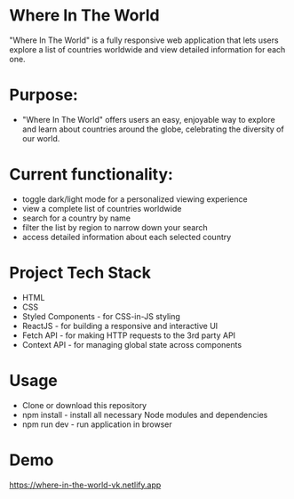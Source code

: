 
# Where In The World
"Where In The World" is a fully responsive web application that lets users explore a list of countries worldwide and view detailed information for each one.

# Purpose:
* "Where In The World" offers users an easy, enjoyable way to explore and learn about countries around the globe, celebrating the diversity of our world.

# Current functionality:
* toggle dark/light mode for a personalized viewing experience
* view a complete list of countries worldwide
* search for a country by name
* filter the list by region to narrow down your search
* access detailed information about each selected country

# Project Tech Stack
* HTML
* CSS
* Styled Components - for CSS-in-JS styling
* ReactJS - for building a responsive and interactive UI
* Fetch API - for making HTTP requests to the 3rd party API
* Context API - for managing global state across components

# Usage
* Clone or download this repository
* npm install - install all necessary Node modules and dependencies
* npm run dev - run application in browser

# Demo
https://where-in-the-world-vk.netlify.app
